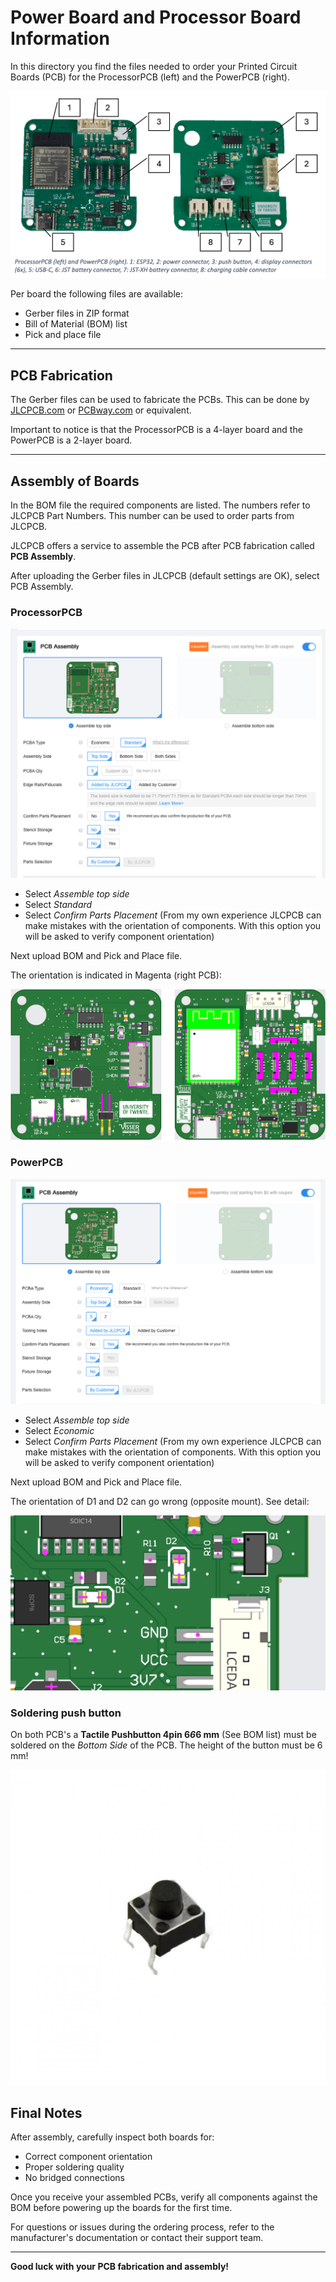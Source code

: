 # Power Board and Processor Board Information


In this directory you find the files needed to order your Printed Circuit Boards (PCB) for the ProcessorPCB (left) and the PowerPCB (right).

![alt text](<../images/board layout.png>)

Per board the following files are available:
- Gerber files in ZIP format
- Bill of Material (BOM) list
- Pick and place file

---

## PCB Fabrication

The Gerber files can be used to fabricate the PCBs. This can be done by [JLCPCB.com](https://www.jlcpcb.com) or [PCBway.com](https://www.pcbway.com) or equivalent.

Important to notice is that the ProcessorPCB is a 4-layer board and the PowerPCB is a 2-layer board.

---

## Assembly of Boards

In the BOM file the required components are listed. The numbers refer to JLCPCB Part Numbers. This number can be used to order parts from JLCPCB.

JLCPCB offers a service to assemble the PCB after PCB fabrication called **PCB Assembly**.

After uploading the Gerber files in JLCPCB (default settings are OK), select PCB Assembly.

### ProcessorPCB

![PCB Assembly Form](../images/PCB%20Assembly%20form.png)

- Select *Assemble top side*
- Select *Standard*
- Select *Confirm Parts Placement* (From my own experience JLCPCB can make mistakes with the orientation of components. With this option you will be asked to verify component orientation)

Next upload BOM and Pick and Place file.

The orientation is indicated in Magenta (right PCB):

![QD PCB Layout](../images/QD%20PCB%20layout.png)

### PowerPCB

![PCB Assembly Form PowerPCB](../images/PCB%20Assembly%20form%20PowerPCB.png)

- Select *Assemble top side*
- Select *Economic*
- Select *Confirm Parts Placement* (From my own experience JLCPCB can make mistakes with the orientation of components. With this option you will be asked to verify component orientation)

Next upload BOM and Pick and Place file.

The orientation of D1 and D2 can go wrong (opposite mount). See detail:

![alt text](<../images/PCB Assembly PowerPCB detail.png>)

### Soldering push button

On both PCB's a **Tactile Pushbutton 4pin 6*6*6 mm** (See BOM list) must be soldered on the *Bottom Side* of the PCB. The height of the button must be 6 mm!

![alt text](../images/tactile-pushbutton-switch-momentary-4pin-6x6x6mm-1500x1500w.jpg)

## Final Notes

After assembly, carefully inspect both boards for:
- Correct component orientation
- Proper soldering quality
- No bridged connections

Once you receive your assembled PCBs, verify all components against the BOM before powering up the boards for the first time.

For questions or issues during the ordering process, refer to the manufacturer's documentation or contact their support team.

---

**Good luck with your PCB fabrication and assembly!**